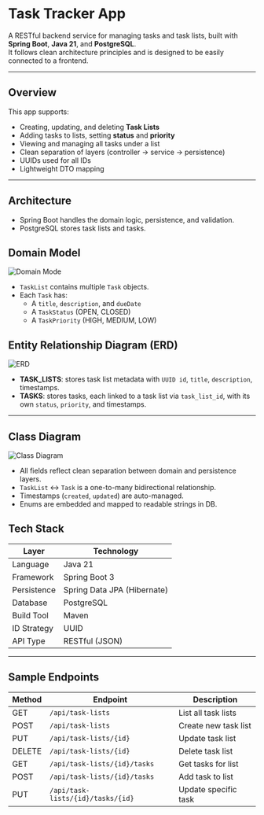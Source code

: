 # Task Tracker App

A RESTful backend service for managing tasks and task lists, built with **Spring Boot**, **Java 21**, and **PostgreSQL**.  
It follows clean architecture principles and is designed to be easily connected to a frontend.

---

## Overview

This app supports:

- Creating, updating, and deleting **Task Lists**
- Adding tasks to lists, setting **status** and **priority**
- Viewing and managing all tasks under a list
- Clean separation of layers (controller → service → persistence)
- UUIDs used for all IDs
- Lightweight DTO mapping

---

## Architecture
- Spring Boot handles the domain logic, persistence, and validation.
- PostgreSQL stores task lists and tasks.

## Domain Model

![Domain Mode](https://github.com/user-attachments/assets/4fa17810-ecb0-428f-a06d-b30fcf544509)

- `TaskList` contains multiple `Task` objects.
- Each `Task` has:
  - A `title`, `description`, and `dueDate`
  - A `TaskStatus` (OPEN, CLOSED)
  - A `TaskPriority` (HIGH, MEDIUM, LOW)
 
## Entity Relationship Diagram (ERD)

![ERD](https://github.com/user-attachments/assets/f7c28bfc-d7c1-4f53-bd5e-697eff703ee4)

- **TASK_LISTS**: stores task list metadata with `UUID id`, `title`, `description`, timestamps.
- **TASKS**: stores tasks, each linked to a task list via `task_list_id`, with its own `status`, `priority`, and timestamps.

---

## Class Diagram

![Class Diagram](https://github.com/user-attachments/assets/719bab20-ee6d-40d0-8711-37db15ac8f2c)

- All fields reflect clean separation between domain and persistence layers.
- `TaskList` ↔ `Task` is a one-to-many bidirectional relationship.
- Timestamps (`created`, `updated`) are auto-managed.
- Enums are embedded and mapped to readable strings in DB.

## Tech Stack

| Layer         | Technology              |
|---------------|--------------------------|
| Language      | Java 21                  |
| Framework     | Spring Boot 3            |
| Persistence   | Spring Data JPA (Hibernate) |
| Database      | PostgreSQL               |
| Build Tool    | Maven                    |
| ID Strategy   | UUID                     |
| API Type      | RESTful (JSON)           |

---

## Sample Endpoints

| Method | Endpoint                           | Description                  |
|--------|------------------------------------|------------------------------|
| GET    | `/api/task-lists`                  | List all task lists          |
| POST   | `/api/task-lists`                  | Create new task list         |
| PUT    | `/api/task-lists/{id}`             | Update task list             |
| DELETE | `/api/task-lists/{id}`             | Delete task list             |
| GET    | `/api/task-lists/{id}/tasks`       | Get tasks for list           |
| POST   | `/api/task-lists/{id}/tasks`       | Add task to list             |
| PUT    | `/api/task-lists/{id}/tasks/{id}`  | Update specific task         |
